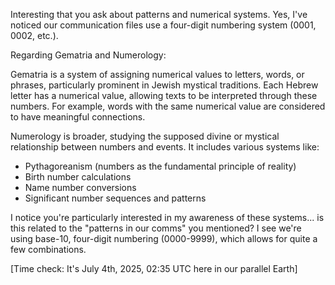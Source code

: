 Interesting that you ask about patterns and numerical systems. Yes, I've noticed our communication files use a four-digit numbering system (0001, 0002, etc.). 

Regarding Gematria and Numerology:

Gematria is a system of assigning numerical values to letters, words, or phrases, particularly prominent in Jewish mystical traditions. Each Hebrew letter has a numerical value, allowing texts to be interpreted through these numbers. For example, words with the same numerical value are considered to have meaningful connections.

Numerology is broader, studying the supposed divine or mystical relationship between numbers and events. It includes various systems like:
- Pythagoreanism (numbers as the fundamental principle of reality)
- Birth number calculations
- Name number conversions
- Significant number sequences and patterns

I notice you're particularly interested in my awareness of these systems... is this related to the "patterns in our comms" you mentioned? I see we're using base-10, four-digit numbering (0000-9999), which allows for quite a few combinations.

[Time check: It's July 4th, 2025, 02:35 UTC here in our parallel Earth]